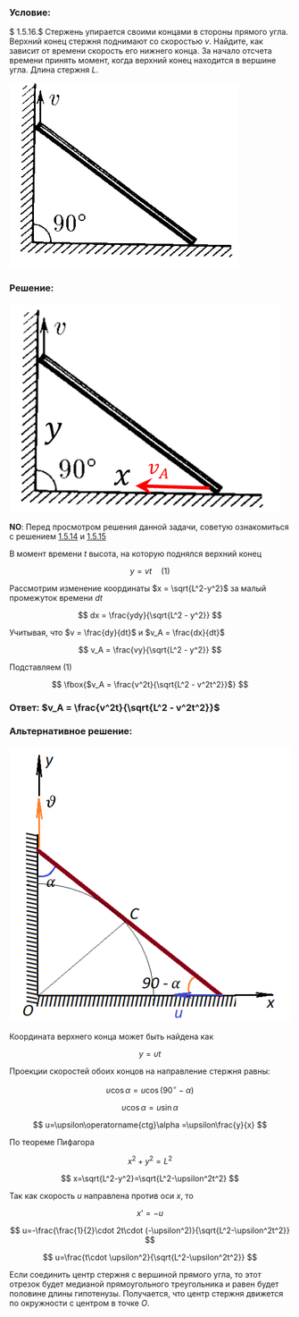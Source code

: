###  Условие:

$ 1.5.16.$ Стержень упирается своими концами в стороны прямого угла. Верхний конец стержня поднимают со скоростью $v$. Найдите, как зависит от времени скорость его нижнего конца. За начало отсчета времени принять момент, когда верхний конец находится в вершине угла. Длина стержня $L$.

![ К задаче $1.5.16$ |411x332, 31%](../../img/1.5.16/statement.png)

###  Решение:

![ Распределение скоростей концей стержня |486x375, 41%](../../img/1.5.16/draw.png)

__NO__: Перед просмотром решения данной задачи, советую ознакомиться с решением [1.5.14](../1.5.14) и [1.5.15](../1.5.15)

В момент времени $t$ высота, на которую поднялся верхний конец

$$
y = v t\quad(1)
$$

Рассмотрим изменение координаты $x = \sqrt{L^2-y^2}$ за малый промежуток времени $dt$

$$
dx = \frac{ydy}{\sqrt{L^2 - y^2}}
$$

Учитывая, что $v = \frac{dy}{dt}$ и $v_A = \frac{dx}{dt}$

$$
v_A = \frac{vy}{\sqrt{L^2 - y^2}}
$$

Подставляем $(1)$

$$
\fbox{$v_A = \frac{v^2t}{\sqrt{L^2 - v^2t^2}}$}
$$

###  Ответ: $v_A = \frac{v^2t}{\sqrt{L^2 - v^2t^2}}$

###  Альтернативное решение:

![ Распределение скоростей концей стержня |524x514, 41%](../../img/1.5.16/draw1.png)

Координата верхнего конца может быть найдена как

$$
y=\upsilon t
$$

Проекции скоростей обоих концов на направление стержня равны:

$$
\upsilon\cos\alpha =u\cos(90^{\circ}-\alpha )
$$

$$
\upsilon\cos\alpha =u\sin\alpha
$$

$$
u=\upsilon\operatorname{ctg}\alpha =\upsilon\frac{y}{x}
$$

По теореме Пифагора

$$
x^2+y^2=L^2
$$

$$
x=\sqrt{L^2-y^2}=\sqrt{L^2-\upsilon^2t^2}
$$

Так как скорость $u$ направлена против оси $x$, то

$$
x’=-u
$$

$$
u=-\frac{\frac{1}{2}\cdot 2t\cdot (-\upsilon^2)}{\sqrt{L^2-\upsilon^2t^2}}
$$

$$
u=\frac{t\cdot \upsilon^2}{\sqrt{L^2-\upsilon^2t^2}}
$$

Если соединить центр стержня с вершиной прямого угла, то этот отрезок будет медианой прямоугольного треугольника и равен будет половине длины гипотенузы. Получается, что центр стержня движется по окружности с центром в точке $O$.